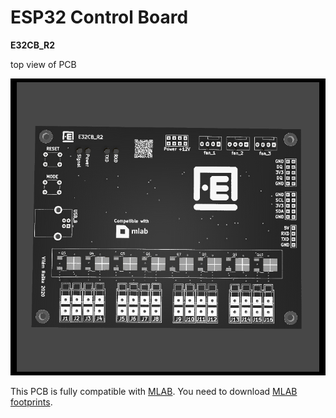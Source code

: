 # ESP32 Control Board
**E32CB_R2**

top view of PCB

![image](doc/E32CB_R2_top.png "top view of PCB")

This PCB is fully compatible with [MLAB](https://github.com/MLAB-project/Modules).
You need to download [MLAB footprints](https://github.com/MLAB-project/kicad-mlab).